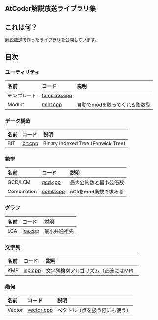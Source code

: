 AtCoder解説放送ライブラリ集
----
## これは何？
[解説放送](https://www.youtube.com/channel/UCtG3StnbhxHxXfE6Q4cPZwQ)で作ったライブラリを公開しています。

## 目次

### ユーティリティ
|名前|コード|説明|
|:--|:--|:--|
|テンプレート|[template.cpp](template.cpp)||
|ModInt|[mint.cpp](mint.cpp)|自動でmodを取ってくれる整数型|

### データ構造
|名前|コード|説明|
|:--|:--|:--|
|BIT|[bit.cpp](bit.cpp)|Binary Indexed Tree (Fenwick Tree)|

### 数学
|名前|コード|説明|
|:--|:--|:--|
|GCD/LCM|[gcd.cpp](gcd.cpp)|最大公約数と最小公倍数|
|Combination|[comb.cpp](comb.cpp)|nCkをmod素数で求める|

### グラフ
|名前|コード|説明|
|:--|:--|:--|
|LCA|[lca.cpp](lca.cpp)|最小共通祖先|

### 文字列
|名前|コード|説明|
|:--|:--|:--|
|KMP|[mp.cpp](mp.cpp)|文字列検索アルゴリズム（正確にはMP）|

### 幾何
|名前|コード|説明|
|:--|:--|:--|
|Vector|[vector.cpp](vector.cpp)|ベクトル（点を扱う際にも使う）|